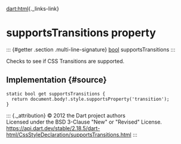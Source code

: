 [dart:html](../../dart-html/dart-html-library){._links-link}

supportsTransitions property
============================

::: {#getter .section .multi-line-signature}
[bool](../../dart-core/bool-class) supportsTransitions
:::

Checks to see if CSS Transitions are supported.

Implementation {#source}
--------------

``` {.language-dart data-language="dart"}
static bool get supportsTransitions {
  return document.body!.style.supportsProperty('transition');
}
```

::: {._attribution}
© 2012 the Dart project authors\
Licensed under the BSD 3-Clause \"New\" or \"Revised\" License.\
<https://api.dart.dev/stable/2.18.5/dart-html/CssStyleDeclaration/supportsTransitions.html>
:::
